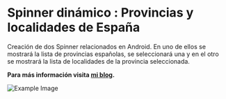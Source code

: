 **Spinner dinámico : Provincias y localidades de España**
=============

Creación de dos Spinner relacionados en Android. En uno de ellos se mostrará la lista de provincias españolas, se seleccionará una y en el otro se mostrará la lista de localidades de la provincia seleccionada.

**Para más información visita [mi blog](http://amatellanes.wordpress.com/2013/09/09/android-spinner-dinamico-en-android-provincias-y-localidades-de-espana/ "Android >> Spinner dinámico en Android : Provincias y localidades de España | Escritor de códigos.").**

![Example Image][1]

[1]: http://amatellanes.files.wordpress.com/2013/09/spinner-espana.gif?w=390